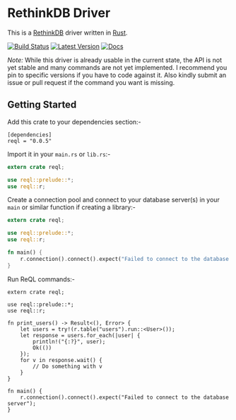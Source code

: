 # RethinkDB Driver

This is a [RethinkDB] driver written in [Rust].

[RethinkDB]: https://www.rethinkdb.com
[Rust]: https://www.rust-lang.org

[![Build Status](https://travis-ci.org/rust-rethinkdb/reql.svg?branch=master)](https://travis-ci.org/rust-rethinkdb/reql) [![Latest Version](https://img.shields.io/crates/v/reql.svg)](https://crates.io/crates/reql) [![Docs](https://docs.rs/reql/badge.svg)](https://docs.rs/reql)

*Note:* While this driver is already usable in the current state, the API is not yet stable and many commands are not yet implemented. I recommend you pin to specific versions if you have to code against it. Also kindly submit an issue or pull request if the command you want is missing.

## Getting Started

Add this crate to your dependencies section:-

```text
[dependencies]
reql = "0.0.5"
```

Import it in your `main.rs` or `lib.rs`:-

```rust
extern crate reql;

use reql::prelude::*;
use reql::r;
```

Create a connection pool and connect to your database server(s) in your `main` or similar function if creating a library:-

```rust
extern crate reql;

use reql::prelude::*;
use reql::r;

fn main() {
    r.connection().connect().expect("Failed to connect to the database server");
}
```

Run ReQL commands:-

```rust,norun
extern crate reql;

use reql::prelude::*;
use reql::r;

fn print_users() -> Result<(), Error> {
    let users = try!(r.table("users").run::<User>());
    let response = users.for_each(|user| {
        println!("{:?}", user);
        Ok(())
    });
    for v in response.wait() {
        // Do something with v
    }
}

fn main() {
    r.connection().connect().expect("Failed to connect to the database server");
}
```
